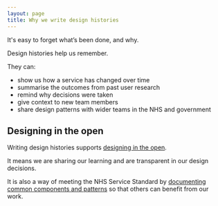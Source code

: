```yaml
---
layout: page
title: Why we write design histories
---
```


It's easy to forget what’s been done, and why.

Design histories help us remember.

They can:

* show us how a service has changed over time
* summarise the outcomes from past user research
* remind why decisions were taken
* give context to new team members
* share design patterns with wider teams in the NHS and government

## Designing in the open

Writing design histories supports [designing in the open](https://service-manual.nhs.uk/design-system/design-principles).

It means we are sharing our learning and are transparent in our design decisions.

It is also a way of meeting the NHS Service Standard by [documenting common components and patterns](https://service-manual.nhs.uk/standards-and-technology/service-standard-points/13-use-and-contribute-to-open-standards-common-components-and-patterns) so that others can benefit from our work.
